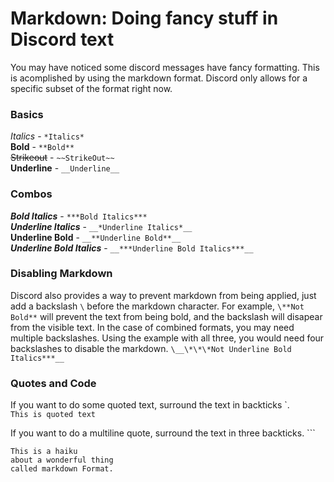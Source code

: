# Markdown: Doing fancy stuff in Discord text

You may have noticed some discord messages have fancy formatting. This is acomplished by using the markdown format. Discord only allows for a specific subset of the format right now. 

### Basics
*Italics* - `*Italics*`    
**Bold** - `**Bold**`    
~~Strikeout~~ - `~~StrikeOut~~`    
__Underline__ - `__Underline__`    

### Combos
***Bold Italics*** - `***Bold Italics***`    
__*Underline Italics*__ - `__*Underline Italics*__`    
__**Underline Bold**__ - `__**Underline Bold**__`    
__***Underline Bold Italics***__ - `__***Underline Bold Italics***__`

### Disabling Markdown
Discord also provides a way to prevent markdown from being applied, just add a backslash `\` before the markdown character. For example, `\**Not Bold**` will prevent the text from being bold, and the backslash will disapear from the visible text. In the case of combined formats, you may need multiple backslashes. Using the example with all three, you would need four backslashes to disable the markdown. `\__\*\*\*Not Underline Bold Italics***__`

### Quotes and Code

If you want to do some quoted text, surround the text in backticks \`.    
`This is quoted text`

If you want to do a multiline quote, surround the text in three backticks. \```    
```
This is a haiku 
about a wonderful thing 
called markdown Format.
```
